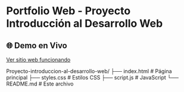 # Portfolio Web - Proyecto Introducción al Desarrollo Web

## 🌐 Demo en Vivo
[Ver sitio web funcionando](https://urdemalas.github.io/Proyecto-introduccion-al-desarrollo-web/)

Proyecto-introduccion-al-desarrollo-web/
├── index.html # Página principal
├── styles.css # Estilos CSS
├── script.js # JavaScript
└── README.md # Este archivo
